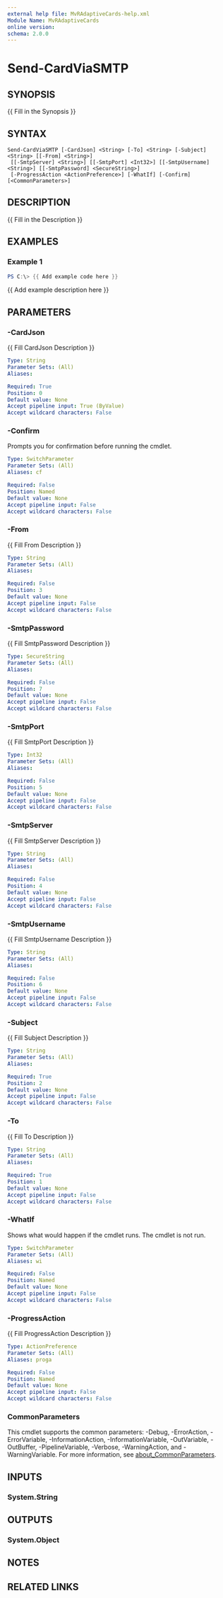 ```yaml
---
external help file: MvRAdaptiveCards-help.xml
Module Name: MvRAdaptiveCards
online version:
schema: 2.0.0
---
```


# Send-CardViaSMTP

## SYNOPSIS
{{ Fill in the Synopsis }}

## SYNTAX

```
Send-CardViaSMTP [-CardJson] <String> [-To] <String> [-Subject] <String> [[-From] <String>]
 [[-SmtpServer] <String>] [[-SmtpPort] <Int32>] [[-SmtpUsername] <String>] [[-SmtpPassword] <SecureString>]
 [-ProgressAction <ActionPreference>] [-WhatIf] [-Confirm] [<CommonParameters>]
```

## DESCRIPTION
{{ Fill in the Description }}

## EXAMPLES

### Example 1
```powershell
PS C:\> {{ Add example code here }}
```

{{ Add example description here }}

## PARAMETERS

### -CardJson
{{ Fill CardJson Description }}

```yaml
Type: String
Parameter Sets: (All)
Aliases:

Required: True
Position: 0
Default value: None
Accept pipeline input: True (ByValue)
Accept wildcard characters: False
```

### -Confirm
Prompts you for confirmation before running the cmdlet.

```yaml
Type: SwitchParameter
Parameter Sets: (All)
Aliases: cf

Required: False
Position: Named
Default value: None
Accept pipeline input: False
Accept wildcard characters: False
```

### -From
{{ Fill From Description }}

```yaml
Type: String
Parameter Sets: (All)
Aliases:

Required: False
Position: 3
Default value: None
Accept pipeline input: False
Accept wildcard characters: False
```

### -SmtpPassword
{{ Fill SmtpPassword Description }}

```yaml
Type: SecureString
Parameter Sets: (All)
Aliases:

Required: False
Position: 7
Default value: None
Accept pipeline input: False
Accept wildcard characters: False
```

### -SmtpPort
{{ Fill SmtpPort Description }}

```yaml
Type: Int32
Parameter Sets: (All)
Aliases:

Required: False
Position: 5
Default value: None
Accept pipeline input: False
Accept wildcard characters: False
```

### -SmtpServer
{{ Fill SmtpServer Description }}

```yaml
Type: String
Parameter Sets: (All)
Aliases:

Required: False
Position: 4
Default value: None
Accept pipeline input: False
Accept wildcard characters: False
```

### -SmtpUsername
{{ Fill SmtpUsername Description }}

```yaml
Type: String
Parameter Sets: (All)
Aliases:

Required: False
Position: 6
Default value: None
Accept pipeline input: False
Accept wildcard characters: False
```

### -Subject
{{ Fill Subject Description }}

```yaml
Type: String
Parameter Sets: (All)
Aliases:

Required: True
Position: 2
Default value: None
Accept pipeline input: False
Accept wildcard characters: False
```

### -To
{{ Fill To Description }}

```yaml
Type: String
Parameter Sets: (All)
Aliases:

Required: True
Position: 1
Default value: None
Accept pipeline input: False
Accept wildcard characters: False
```

### -WhatIf
Shows what would happen if the cmdlet runs. The cmdlet is not run.

```yaml
Type: SwitchParameter
Parameter Sets: (All)
Aliases: wi

Required: False
Position: Named
Default value: None
Accept pipeline input: False
Accept wildcard characters: False
```

### -ProgressAction
{{ Fill ProgressAction Description }}

```yaml
Type: ActionPreference
Parameter Sets: (All)
Aliases: proga

Required: False
Position: Named
Default value: None
Accept pipeline input: False
Accept wildcard characters: False
```

### CommonParameters
This cmdlet supports the common parameters: -Debug, -ErrorAction, -ErrorVariable, -InformationAction, -InformationVariable, -OutVariable, -OutBuffer, -PipelineVariable, -Verbose, -WarningAction, and -WarningVariable. For more information, see [about_CommonParameters](http://go.microsoft.com/fwlink/?LinkID=113216).

## INPUTS

### System.String

## OUTPUTS

### System.Object
## NOTES

## RELATED LINKS
